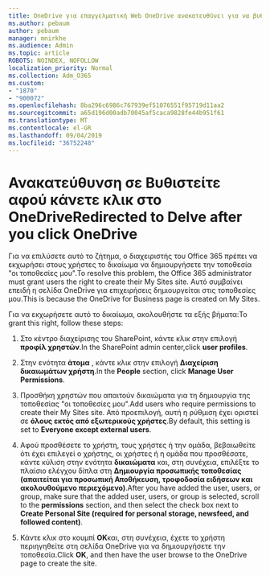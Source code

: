 ```yaml
---
title: OneDrive για επαγγελματική Web OneDrive ανακατευθύνει για να βυθιστείτε
ms.author: pebaum
author: pebaum
manager: mnirkhe
ms.audience: Admin
ms.topic: article
ROBOTS: NOINDEX, NOFOLLOW
localization_priority: Normal
ms.collection: Adm_O365
ms.custom:
- "1870"
- "900072"
ms.openlocfilehash: 8ba296c6986c767939ef51076551f95719d11aa2
ms.sourcegitcommit: a65d196d00adb70045af5caca9828fe44b951f61
ms.translationtype: MT
ms.contentlocale: el-GR
ms.lasthandoff: 09/04/2019
ms.locfileid: "36752248"
---
```

# <a name="redirected-to-delve-after-you-click-onedrive"></a><span data-ttu-id="c9682-102">Ανακατεύθυνση σε Βυθιστείτε αφού κάνετε κλικ στο OneDrive</span><span class="sxs-lookup"><span data-stu-id="c9682-102">Redirected to Delve after you click OneDrive</span></span>

<span data-ttu-id="c9682-103">Για να επιλύσετε αυτό το ζήτημα, ο διαχειριστής του Office 365 πρέπει να εκχωρήσει στους χρήστες το δικαίωμα να δημιουργήσετε την τοποθεσία "οι τοποθεσίες μου".</span><span class="sxs-lookup"><span data-stu-id="c9682-103">To resolve this problem, the Office 365 administrator must grant users the right to create their My Sites site.</span></span> <span data-ttu-id="c9682-104">Αυτό συμβαίνει επειδή η σελίδα OneDrive για επιχειρήσεις δημιουργείται στις τοποθεσίες μου.</span><span class="sxs-lookup"><span data-stu-id="c9682-104">This is because the OneDrive for Business page is created on My Sites.</span></span>

<span data-ttu-id="c9682-105">Για να εκχωρήσετε αυτό το δικαίωμα, ακολουθήστε τα εξής βήματα:</span><span class="sxs-lookup"><span data-stu-id="c9682-105">To grant this right, follow these steps:</span></span>

1. <span data-ttu-id="c9682-106">Στο κέντρο διαχείρισης του SharePoint, κάντε κλικ στην επιλογή **προφίλ χρηστών**.</span><span class="sxs-lookup"><span data-stu-id="c9682-106">In the SharePoint admin center,click **user profiles**.</span></span>

2. <span data-ttu-id="c9682-107">Στην ενότητα **άτομα** , κάντε κλικ στην επιλογή **Διαχείριση δικαιωμάτων χρήστη**.</span><span class="sxs-lookup"><span data-stu-id="c9682-107">In the **People** section, click **Manage User Permissions**.</span></span>

3. <span data-ttu-id="c9682-108">Προσθήκη χρηστών που απαιτούν δικαιώματα για τη δημιουργία της τοποθεσίας "οι τοποθεσίες μου".</span><span class="sxs-lookup"><span data-stu-id="c9682-108">Add users who require permissions to create their My Sites site.</span></span> <span data-ttu-id="c9682-109">Από προεπιλογή, αυτή η ρύθμιση έχει οριστεί σε **όλους εκτός από εξωτερικούς χρήστες**.</span><span class="sxs-lookup"><span data-stu-id="c9682-109">By default, this setting is set to **Everyone except external users**.</span></span>

4. <span data-ttu-id="c9682-110">Αφού προσθέσετε το χρήστη, τους χρήστες ή την ομάδα, βεβαιωθείτε ότι έχει επιλεγεί ο χρήστης, οι χρήστες ή η ομάδα που προσθέσατε, κάντε κύλιση στην ενότητα **δικαιώματα** και, στη συνέχεια, επιλέξτε το πλαίσιο ελέγχου δίπλα στη **Δημιουργία προσωπικής τοποθεσίας (απαιτείται για προσωπική Αποθήκευση, τροφοδοσία ειδήσεων και ακολουθούμενο περιεχόμενο)**.</span><span class="sxs-lookup"><span data-stu-id="c9682-110">After you have added the user, users, or group, make sure that the added user, users, or group is selected, scroll to the **permissions** section, and then select the check box next to **Create Personal Site (required for personal storage, newsfeed, and followed content)**.</span></span>

5. <span data-ttu-id="c9682-111">Κάντε κλικ στο κουμπί **OK**και, στη συνέχεια, έχετε το χρήστη περιηγηθείτε στη σελίδα OneDrive για να δημιουργήσετε την τοποθεσία.</span><span class="sxs-lookup"><span data-stu-id="c9682-111">Click **OK**, and then have the user browse to the OneDrive page to create the site.</span></span>
